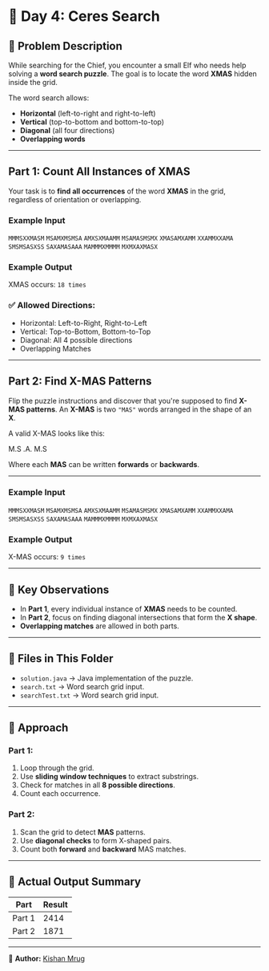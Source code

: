 # 🎄 Day 4: Ceres Search

## 📜 Problem Description

While searching for the Chief, you encounter a small Elf who needs help solving a **word search puzzle**. The goal is to locate the word **XMAS** hidden inside the grid.

The word search allows:

- **Horizontal** (left-to-right and right-to-left)
- **Vertical** (top-to-bottom and bottom-to-top)
- **Diagonal** (all four directions)
- **Overlapping words**

---

## Part 1: Count All Instances of XMAS

Your task is to **find all occurrences** of the word **XMAS** in the grid, regardless of orientation or overlapping.

### Example Input

`MMMSXXMASM`
`MSAMXMSMSA`
`AMXSXMAAMM`
`MSAMASMSMX`
`XMASAMXAMM`
`XXAMMXXAMA`
`SMSMSASXSS`
`SAXAMASAAA`
`MAMMMXMMMM`
`MXMXAXMASX`

### Example Output

XMAS occurs: `18 times`

### ✅ Allowed Directions:
- Horizontal: Left-to-Right, Right-to-Left
- Vertical: Top-to-Bottom, Bottom-to-Top
- Diagonal: All 4 possible directions
- Overlapping Matches

---

## Part 2: Find X-MAS Patterns

Flip the puzzle instructions and discover that you're supposed to find **X-MAS patterns**. An **X-MAS** is two `"MAS"` words arranged in the shape of an **X**.

A valid X-MAS looks like this:

M.S
.A.
M.S

Where each **MAS** can be written **forwards** or **backwards**.

---

### Example Input

`MMMSXXMASM`
`MSAMXMSMSA`
`AMXSXMAAMM`
`MSAMASMSMX`
`XMASAMXAMM`
`XXAMMXXAMA`
`SMSMSASXSS`
`SAXAMASAAA`
`MAMMMXMMMM`
`MXMXAXMASX`

### Example Output

X-MAS occurs: `9 times`

---

## 🔑 Key Observations
- In **Part 1**, every individual instance of **XMAS** needs to be counted.
- In **Part 2**, focus on finding diagonal intersections that form the **X shape**.
- **Overlapping matches** are allowed in both parts.

---

## 📂 Files in This Folder
- `solution.java` → Java implementation of the puzzle.
- `search.txt` → Word search grid input.
- `searchTest.txt` → Word search grid input.

---

## 🧠 Approach

### Part 1:
1. Loop through the grid.
2. Use **sliding window techniques** to extract substrings.
3. Check for matches in all **8 possible directions**.
4. Count each occurrence.

### Part 2:
1. Scan the grid to detect **MAS** patterns.
2. Use **diagonal checks** to form X-shaped pairs.
3. Count both **forward** and **backward** MAS matches.

---

## 📌 Actual Output Summary

| Part    | Result |
|---------|-------|
| Part 1  | 2414  |
| Part 2  | 1871  |

---

📝 **Author:** [Kishan Mrug](https://github.com/kmrug)